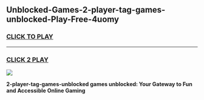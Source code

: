 
## Unblocked-Games-2-player-tag-games-unblocked-Play-Free-4uomy
<h3>
<a href="https://premium76.site?title=2-player-tag-games-unblocked&ref=18A1">CLICK TO PLAY</a></h3>
<hr>

<h3>
<a href="https://premium76.site?title=2-player-tag-games-unblocked&ref=18A1">CLICK 2 PLAY</a>
  
</h3>

<a href="https://premium76.site?title=2-player-tag-games-unblocked&ref=18A1"><img src="https://clearcache.store/games.png"></a>


**2-player-tag-games-unblocked games unblocked: Your Gateway to Fun and Accessible Online Gaming**
